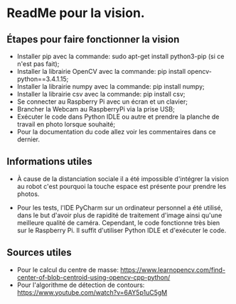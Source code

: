 # ReadMe pour la vision.
## Étapes pour faire fonctionner la vision
* Installer pip avec la commande: sudo apt-get install python3-pip (si ce n'est pas fait);
* Installer la librairie OpenCV avec la commande: pip install opencv-python==3.4.1.15;
* Installer la librairie numpy avec la commande: pip install numpy;
* Installer la librairie csv avec la commande: pip install csv; 
* Se connecter au Raspberry Pi avec un écran et un clavier;
* Brancher la Webcam au RaspberryPi via la prise USB;
* Exécuter le code dans Python IDLE ou autre et prendre la planche de travail en photo lorsque souhaité;
* Pour la documentation du code allez voir les commentaires dans ce dernier.

## Informations utiles
* À cause de la distanciation sociale il a été impossible d'intégrer la vision au robot c'est pourquoi la touche espace est présente pour prendre les photos. 

* Pour les tests, l'IDE PyCharm sur un ordinateur personnel a été utilisé, dans le but d'avoir plus de rapidité de traitement d'image ainsi qu'une meilleure qualité de caméra. Cependant, le code fonctionne très bien sur le Raspberry Pi. Il suffit d'utiliser Python IDLE et d'exécuter le code. 
  
## Sources utiles
* Pour le calcul du centre de masse: https://www.learnopencv.com/find-center-of-blob-centroid-using-opencv-cpp-python/
* Pour l'algorithme de détection de contours: https://www.youtube.com/watch?v=6AY5p1uC5gM
